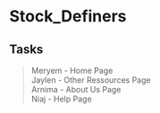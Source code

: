 # Stock_Definers

Tasks
--------------------------------------------------
> Meryem - Home Page </br>
> Jaylen - Other Ressources Page </br>
> Arnima - About Us Page </br>
> Niaj - Help Page


